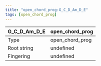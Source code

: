 ```yaml
---
title: "open_chord_prog:G_C_D_Am_D_E"
tags: [open_chord_prog]
---
```


|G_C_D_Am_D_E|open_chord_prog|
|---|---|
|Type|open_chord_prog|
|Root string|undefined|
|Fingering|undefined|

